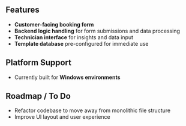 ## Features

- **Customer-facing booking form**
- **Backend logic handling** for form submissions and data processing
- **Technician interface** for insights and data input
- **Template database** pre-configured for immediate use

## Platform Support

- Currently built for **Windows environments**

## Roadmap / To Do

- Refactor codebase to move away from monolithic file structure
- Improve UI layout and user experience
